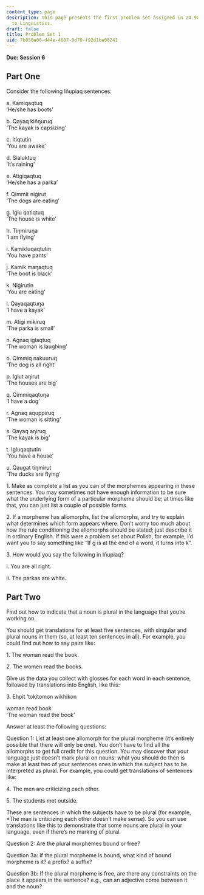 ```yaml
---
content_type: page
description: This page presents the first problem set assigned in 24.900 Introduction
  to Linguistics.
draft: false
title: Problem Set 1
uid: 7b050e00-d44e-4607-9d70-f92d1ba08241
---
```

**Due: Session 6**

## Part One

Consider the following Iñupiaq sentences: 

a. Kamiqaqtuq        
‘He/she has boots’ 

b. Qayaq kiñŋuruq        
‘The kayak is capsizing’ 

c. Itiqtutin        
‘You are awake’ 

d. Sialuktuq        
‘It’s raining’ 

e. Atigiqaqtuq        
‘He/she has a parka’ 

f. Qimmit niġirut        
‘The dogs are eating’ 

g. Iglu qatiqtuq        
‘The house is white’ 

h. Tiŋmiruŋa        
‘I am flying’ 

i. Kamikluqaqtutin        
‘You have pants’ 

j. Kamik maŋaqtuq        
‘The boot is black’ 

k. Niġirutin        
‘You are eating’ 

l. Qayaqaqtuŋa        
‘I have a kayak’ 

m. Atigi mikiruq        
‘The parka is small’

n. Aġnaq iglaqtuq        
‘The woman is laughing’ 

o. Qimmiq nakuuruq        
‘The dog is all right’ 

p. Iglut aŋirut        
‘The houses are big’ 

q. Qimmiqaqtuŋa        
‘I have a dog’ 

r. Aġnaq aquppiruq        
‘The woman is sitting’ 

s. Qayaq aŋiruq        
‘The kayak is big’ 

t. Igluqaqtutin        
‘You have a house’ 

u. Qaugat tiŋmirut        
‘The ducks are flying’ 

1\. Make as complete a list as you can of the morphemes appearing in these sentences. You may sometimes not have enough information to be sure what the underlying form of a particular morpheme should be; at times like that, you can just list a couple of possible forms. 

2\. If a morpheme has allomorphs, list the allomorphs, and try to explain what determines which form appears where. Don’t worry too much about how the rule conditioning the allomorphs should be stated; just describe it in ordinary English. If this were a problem set about Polish, for example, I’d want you to say something like “If g is at the end of a word, it turns into k”. 

3\. How would you say the following in Iñupiaq? 

i. You are all right. 

ii. The parkas are white. 

## Part Two 

Find out how to indicate that a noun is plural in the language that you’re working on. 

You should get translations for at least five sentences, with singular and plural nouns in them (so, at least ten sentences in all). For example, you could find out how to say pairs like:

1\. The woman read the book. 

2\. The women read the books. 

Give us the data you collect with glosses for each word in each sentence, followed by translations into English, like this: 

3\. Ehpit ‘tokitomon wikhikon 

woman read book        
‘The woman read the book’ 

Answer at least the following questions: 

Question 1: List at least one allomorph for the plural morpheme (it’s entirely possible that there will only be one). You don’t have to find all the allomorphs to get full credit for this question. You may discover that your language just doesn’t mark plural on nouns: what you should do then is make at least two of your sentences ones in which the subject has to be interpreted as plural. For example, you could get translations of sentences like: 

4\. The men are criticizing each other.      

5\. The students met outside. 

These are sentences in which the subjects have to be plural (for example, \*The man is criticizing each other doesn’t make sense). So you can use translations like this to demonstrate that some nouns are plural in your language, even if there’s no marking of plural. 

Question 2: Are the plural morphemes bound or free? 

Question 3a: If the plural morpheme is bound, what kind of bound morpheme is it? a prefix? a suffix? 

Question 3b: If the plural morpheme is free, are there any constraints on the place it appears in the sentence? e.g., can an adjective come between it and the noun?